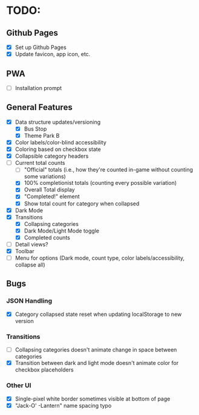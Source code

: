 # TODO:

## Github Pages
- [x] Set up Github Pages
- [x] Update favicon, app icon, etc.

## PWA
- [ ] Installation prompt

## General Features
- [x] Data structure updates/versioning
  - [x] Bus Stop
  - [x] Theme Park B
- [x] Color labels/color-blind accessibility
- [x] Coloring based on checkbox state
- [x] Collapsible category headers
- [ ] Current total counts
  - [ ] "Official" totals (i.e., how they're counted in-game without counting some variations)
  - [x] 100% completionist totals (counting every possible variation)
  - [x] Overall Total display
  - [x] "Completed!" element
  - [x] Show total count for category when collapsed
- [x] Dark Mode
- [x] Transitions
  - [x] Collapsing categories
  - [x] Dark Mode/Light Mode toggle
  - [x] Completed counts
- [ ] Detail views?
- [x] Toolbar
- [ ] Menu for options (Dark mode, count type, color labels/accessibility, collapse all)

## Bugs
### JSON Handling
  - [x] Category collapsed state reset when updating localStorage to new version
### Transitions
  - [ ] Collapsing categories doesn't animate change in space between categories
  - [x] Transition between dark and light mode doesn't animate color for checkbox placeholders
### Other UI
  - [x] Single-pixel white border sometimes visible at bottom of page
  - [x] "Jack-O' -Lantern" name spacing typo